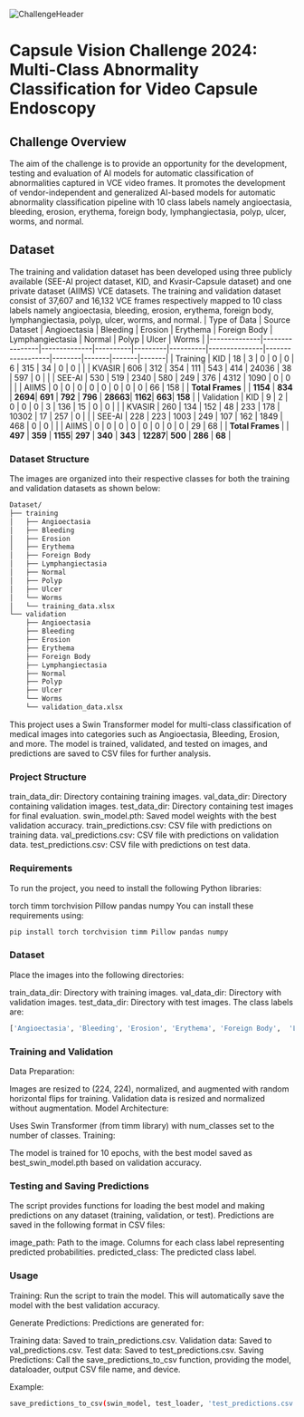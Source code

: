 ![ChallengeHeader](https://github.com/user-attachments/assets/e75f510b-02a8-4fec-b133-11f4ab6c828d)
# Capsule Vision Challenge 2024: Multi-Class Abnormality Classification for Video Capsule Endoscopy

## Challenge Overview
The aim of the challenge is to provide an opportunity
for the development, testing and evaluation of AI models
for automatic classification of abnormalities captured in
VCE video frames. It promotes the development of vendor-independent and
generalized AI-based models for automatic abnormality
classification pipeline with 10 class labels namely angioectasia, bleeding, erosion, erythema, foreign body,
lymphangiectasia, polyp, ulcer, worms, and normal.

## Dataset 
The training and validation dataset has been developed using
three publicly available (SEE-AI project dataset, KID,
and Kvasir-Capsule dataset) and one private dataset (AIIMS) VCE datasets. The training and validation dataset
consist of 37,607 and 16,132 VCE frames respectively mapped to 10 class labels namely angioectasia, bleeding, erosion, erythema, foreign body, lymphangiectasia, polyp, ulcer, worms,
and normal.
| Type of Data | Source Dataset | Angioectasia | Bleeding | Erosion | Erythema | Foreign Body | Lymphangiectasia | Normal | Polyp | Ulcer | Worms |
|--------------|----------------|--------------|----------|---------|----------|---------------|------------------|--------|-------|-------|-------|
| Training     | KID            | 18           | 3        | 0       | 0        | 0             | 6                | 315    | 34    | 0     | 0     |
|              | KVASIR         | 606          | 312      | 354     | 111      | 543           | 414              | 24036  | 38    | 597   | 0     |
|              | SEE-AI         | 530          | 519      | 2340    | 580      | 249           | 376              | 4312   | 1090  | 0     | 0     |
|              | AIIMS          | 0            | 0        | 0       | 0        | 0             | 0                | 0      | 0     | 66    | 158   |
| **Total Frames** |                | **1154**     | **834**  | **2694**| **691**  | **792**       | **796**          | **28663**| **1162**| **663**| **158** |
| Validation   | KID            | 9            | 2        | 0       | 0        | 0             | 3                | 136    | 15    | 0     | 0     |
|              | KVASIR         | 260          | 134      | 152     | 48       | 233           | 178              | 10302  | 17    | 257   | 0     |
|              | SEE-AI         | 228          | 223      | 1003    | 249      | 107           | 162              | 1849   | 468   | 0     | 0     |
|              | AIIMS          | 0            | 0        | 0       | 0        | 0             | 0                | 0      | 0     | 29    | 68    |
| **Total Frames** |                | **497**      | **359**  | **1155**| **297**  | **340**       | **343**          | **12287**| **500** | **286** | **68** |

### Dataset Structure
The images are organized into their respective classes for both the training and validation datasets as shown below:
```bash
Dataset/
├── training
│   ├── Angioectasia
│   ├── Bleeding
│   ├── Erosion
│   ├── Erythema
│   ├── Foreign Body
│   ├── Lymphangiectasia
│   ├── Normal
│   ├── Polyp
│   ├── Ulcer
│   └── Worms
│   └── training_data.xlsx
└── validation
    ├── Angioectasia
    ├── Bleeding
    ├── Erosion
    ├── Erythema
    ├── Foreign Body
    ├── Lymphangiectasia
    ├── Normal
    ├── Polyp
    ├── Ulcer
    └── Worms
    └── validation_data.xlsx
```

This project uses a Swin Transformer model for multi-class classification of medical images into categories such as Angioectasia, Bleeding, Erosion, and more. The model is trained, validated, and tested on images, and predictions are saved to CSV files for further analysis.

### Project Structure
train_data_dir: Directory containing training images.
val_data_dir: Directory containing validation images.
test_data_dir: Directory containing test images for final evaluation.
swin_model.pth: Saved model weights with the best validation accuracy.
train_predictions.csv: CSV file with predictions on training data.
val_predictions.csv: CSV file with predictions on validation data.
test_predictions.csv: CSV file with predictions on test data.

### Requirements
To run the project, you need to install the following Python libraries:

torch
timm
torchvision
Pillow
pandas
numpy
You can install these requirements using:
```bash
pip install torch torchvision timm Pillow pandas numpy
```

### Dataset
Place the images into the following directories:

train_data_dir: Directory with training images.
val_data_dir: Directory with validation images.
test_data_dir: Directory with test images.
The class labels are:
```bash
['Angioectasia', 'Bleeding', 'Erosion', 'Erythema', 'Foreign Body',  'Lymphangiectasia', 'Normal', 'Polyp', 'Ulcer', 'Worms']
```

### Training and Validation
Data Preparation:

Images are resized to (224, 224), normalized, and augmented with random horizontal flips for training.
Validation data is resized and normalized without augmentation.
Model Architecture:

Uses Swin Transformer (from timm library) with num_classes set to the number of classes.
Training:

The model is trained for 10 epochs, with the best model saved as best_swin_model.pth based on validation accuracy.

### Testing and Saving Predictions
The script provides functions for loading the best model and making predictions on any dataset (training, validation, or test). Predictions are saved in the following format in CSV files:

image_path: Path to the image.
Columns for each class label representing predicted probabilities.
predicted_class: The predicted class label.

### Usage
Training: Run the script to train the model. This will automatically save the model with the best validation accuracy.

Generate Predictions: Predictions are generated for:

Training data: Saved to train_predictions.csv.
Validation data: Saved to val_predictions.csv.
Test data: Saved to test_predictions.csv.
Saving Predictions: Call the save_predictions_to_csv function, providing the model, dataloader, output CSV file name, and device.

Example:
```bash
save_predictions_to_csv(swin_model, test_loader, 'test_predictions.csv', device)
```


